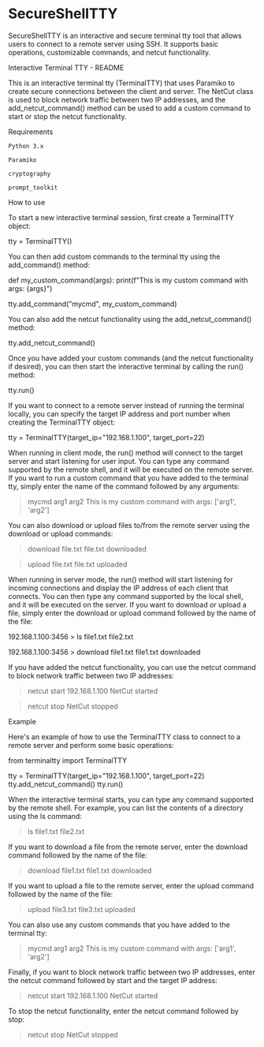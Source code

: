 # SecureShellTTY
SecureShellTTY is an interactive and secure terminal tty tool that allows users to connect to a remote server using SSH. It supports basic operations, customizable commands, and netcut functionality.


Interactive Terminal TTY - README

This is an interactive terminal tty (TerminalTTY) that uses Paramiko to create secure connections between the client and server. The NetCut class is used to block network traffic between two IP addresses, and the add_netcut_command() method can be used to add a custom command to start or stop the netcut functionality.

Requirements


    Python 3.x

    Paramiko

    cryptography

    prompt_toolkit


How to use

To start a new interactive terminal session, first create a TerminalTTY object:

tty = TerminalTTY()


You can then add custom commands to the terminal tty using the add_command() method:

def my_custom_command(args):
    print(f"This is my custom command with args: {args}")

tty.add_command("mycmd", my_custom_command)


You can also add the netcut functionality using the add_netcut_command() method:

tty.add_netcut_command()


Once you have added your custom commands (and the netcut functionality if desired), you can then start the interactive terminal by calling the run() method:

tty.run()


If you want to connect to a remote server instead of running the terminal locally, you can specify the target IP address and port number when creating the TerminalTTY object:

tty = TerminalTTY(target_ip="192.168.1.100", target_port=22)


When running in client mode, the run() method will connect to the target server and start listening for user input. You can type any command supported by the remote shell, and it will be executed on the remote server. If you want to run a custom command that you have added to the terminal tty, simply enter the name of the command followed by any arguments:

> mycmd arg1 arg2
This is my custom command with args: ['arg1', 'arg2']


You can also download or upload files to/from the remote server using the download or upload commands:

> download file.txt
file.txt downloaded

> upload file.txt
file.txt uploaded


When running in server mode, the run() method will start listening for incoming connections and display the IP address of each client that connects. You can then type any command supported by the local shell, and it will be executed on the server. If you want to download or upload a file, simply enter the download or upload command followed by the name of the file:

192.168.1.100:3456 > ls
file1.txt
file2.txt

192.168.1.100:3456 > download file1.txt
file1.txt downloaded


If you have added the netcut functionality, you can use the netcut command to block network traffic between two IP addresses:

> netcut start 192.168.1.100
NetCut started

> netcut stop
NetCut stopped


Example

Here's an example of how to use the TerminalTTY class to connect to a remote server and perform some basic operations:

from terminaltty import TerminalTTY

tty = TerminalTTY(target_ip="192.168.1.100", target_port=22)
tty.add_netcut_command()
tty.run()


When the interactive terminal starts, you can type any command supported by the remote shell. For example, you can list the contents of a directory using the ls command:

> ls
file1.txt
file2.txt


If you want to download a file from the remote server, enter the download command followed by the name of the file:

> download file1.txt
file1.txt downloaded


If you want to upload a file to the remote server, enter the upload command followed by the name of the file:

> upload file3.txt
file3.txt uploaded


You can also use any custom commands that you have added to the terminal tty:

> mycmd arg1 arg2
This is my custom command with args: ['arg1', 'arg2']


Finally, if you want to block network traffic between two IP addresses, enter the netcut command followed by start and the target IP address:

> netcut start 192.168.1.100
NetCut started


To stop the netcut functionality, enter the netcut command followed by stop:

> netcut stop
NetCut stopped
